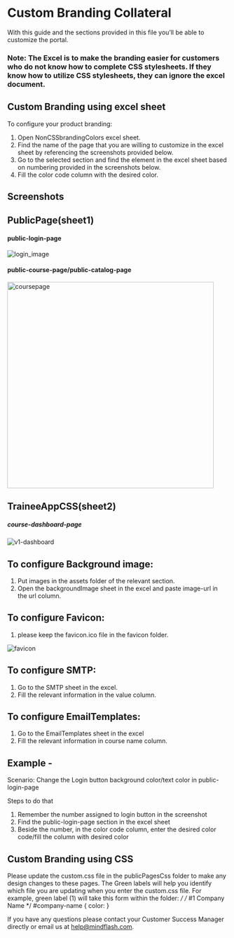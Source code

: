 # Custom Branding Collateral


With this guide and the sections provided in this file you’ll be able to customize the portal.

### Note:  The Excel is to make the branding easier for customers who do not know how to complete CSS stylesheets. If they know how to utilize CSS stylesheets, they can ignore the excel document. 

## Custom Branding using excel sheet

To configure your product branding:
  1. Open NonCSSbrandingColors excel sheet.
  2. Find the name of the page that you are willing to customize in the excel sheet by referencing the screenshots provided below.
  3. Go to the selected section and find the element in the excel sheet based on numbering provided in the screenshots below.
  4. Fill the color code column with the desired color.
  

  ## Screenshots
## PublicPage(sheet1)


#### public-login-page

![login_image](https://user-images.githubusercontent.com/10574792/98499369-5bb16a00-226f-11eb-8312-5bdcab9c1514.png)

#### public-course-page/public-catalog-page

<img width="471" alt="coursepage" src="https://user-images.githubusercontent.com/10574792/98498391-a8477600-226c-11eb-8927-a0f30c4eb0b7.png">


## TraineeAppCSS(sheet2)

##### course-dashboard-page


![v1-dashboard](https://user-images.githubusercontent.com/10574792/98908394-60338800-24e6-11eb-9577-d8370dcde6a2.png)



 ## To configure Background image:
  1. Put images in the assets folder of the relevant section.
  2. Open the backgroundImage sheet in the excel and paste image-url in the url column.
  
  
## To configure Favicon:
  
  1. please keep the favicon.ico file in the favicon folder.
  
![favicon](https://user-images.githubusercontent.com/10574792/98499097-96ff6900-226e-11eb-821b-29aa47092ae4.png)

## To configure SMTP:
  1. Go to the SMTP sheet in the excel.
  2. Fill the relevant information in the value column.
  
## To configure EmailTemplates:
  1. Go to the EmailTemplates sheet in the excel
  2. Fill the relevant information in course name column.
  


## Example -
 Scenario: Change the Login button background color/text color in public-login-page
 
 Steps to do that

1. Remember the number assigned to login button in the screenshot
2. Find the public-login-page section in the excel sheet 
3. Beside the number, in the color code column, enter the desired color code/fill the column with desired color


## Custom Branding using CSS

Please update the custom.css file in the publicPagesCss folder to make any design
changes to these pages. The Green labels will help you identify which file you are
updating when you enter the custom.css file. For example, green label (1) will take
this form within the folder:
*/
/* #1 Company Name */
#company-name {
color:
}


If you have any questions please contact your Customer Success Manager directly or email us at help@mindflash.com.

